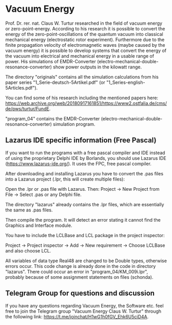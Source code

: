 # Vacuum Energy
Prof. Dr. rer. nat. Claus W. Turtur researched in the field of vacuum energy or zero-point-energy. According to his research it is possible to convert the energy of the zero-point-oscillations of the quantum vacuum into classical mechanical energy (electrostatic rotor experiment). Furthermore due to the finite propagation velocity of electromagnetic waves (maybe caused by the vacuum energy) it is possible to develop systems that convert the energy of the vacuum into electrical and mechanical energy in a usable range of power. His simulations of EMDR-Converter (electro-mechanical-double-resonance-converter) show power outputs in the kilowatt range.

The directory "originals" contains all the simulation calculations from his paper series "1_Serie-deutsch-5Artikel.pdf" (or "1_Series-english-5Articles.pdf").

You can find some of his research including the mentioned papers here: https://web.archive.org/web/20180917161851/https://www2.ostfalia.de/cms/de/pws/turtur/FundE.

"program_04" contains the EMDR-Converter (electro-mechanical-double-resonance-converter) simulation program.

## Lazarus IDE specific information (Free Pascal)
If you want to run the programs with a free pascal compiler and IDE instead of using the proprietary Delphi IDE by Borlands, you should use Lazarus IDE (https://www.lazarus-ide.org/). It uses the FPC, free pascal compiler.

After downloading and installing Lazarus you have to convert the .pas files into a Lazarus project (.lpr, this will create multiple files): 

Open the .lpr or .pas file with Lazarus. Then: Project -> New Project from File -> Select .pas or any Delphi file.

The directory "lazarus" already contains the .lpr files, which are essentially the same as .pas files.

Then compile the program. It will detect an error stating it cannot find the Graphics and Interface module.

You have to include the LCLBase and LCL package in the project inspector: 

Project -> Project inspector -> Add -> New requirement -> Choose LCLBase and also choose LCL.

All variables of data type Real48 are changed to be Double types, otherwise errors occur. This code change is already done in the code in directory "lazarus".
There could occur an error in "program_04/KM_009i.lpr", probably because of some assignment statements on files (schonda).

## Telegram Group for questions and discussion
If you have any questions regarding Vacuum Energy, the Software etc. feel free to join the Telegram group "Vacuum Energy Claus W. Turtur" through the following link: https://t.me/joinchat/H1wG1h0fGV_Ehk6U5ciD4A.
